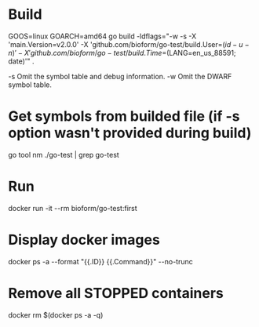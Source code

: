 # Build
GOOS=linux GOARCH=amd64 go build -ldflags="-w -s -X 'main.Version=v2.0.0' -X 'github.com/bioform/go-test/build.User=$(id -u -n)' -X 'github.com/bioform/go-test/build.Time=$(LANG=en_us_88591; date)'" .

-s
	Omit the symbol table and debug information.
-w
	Omit the DWARF symbol table.

# Get symbols from builded file (if -s option wasn't provided during build)
go tool nm ./go-test | grep go-test

# Run
 docker run -it --rm bioform/go-test:first

 # Display docker images
 docker ps -a --format "{{.ID}} {{.Command}}" --no-trunc

 # Remove all STOPPED containers
 docker rm $(docker ps -a -q)